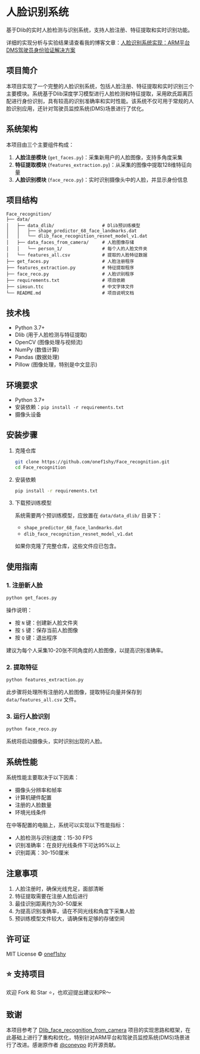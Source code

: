 # 人脸识别系统

基于Dlib的实时人脸检测与识别系统，支持人脸注册、特征提取和实时识别功能。

详细的实现分析与实验结果请查看我的博客文章：[人脸识别系统实现：ARM平台DMS驾驶员身份验证解决方案](https://onef1shy.github.io/2024/09/10/face_recognition/)

## 项目简介

本项目实现了一个完整的人脸识别系统，包括人脸注册、特征提取和实时识别三个主要模块。系统基于Dlib深度学习模型进行人脸检测和特征提取，采用欧氏距离匹配进行身份识别，具有较高的识别准确率和实时性能。该系统不仅可用于常规的人脸识别应用，还针对驾驶员监控系统(DMS)场景进行了优化。

## 系统架构

本项目由三个主要组件构成：

1. **人脸注册模块** (`get_faces.py`)：采集新用户的人脸图像，支持多角度采集
2. **特征提取模块** (`features_extraction.py`)：从采集的图像中提取128维特征向量
3. **人脸识别模块** (`face_reco.py`)：实时识别摄像头中的人脸，并显示身份信息

## 项目结构

```
Face_recognition/
├── data/
│   ├── data_dlib/                  # Dlib预训练模型
│   │   ├── shape_predictor_68_face_landmarks.dat
│   │   └── dlib_face_recognition_resnet_model_v1.dat
│   ├── data_faces_from_camera/     # 人脸图像存储
│   │   └── person_1/               # 每个人的人脸文件夹
│   └── features_all.csv            # 提取的人脸特征数据
├── get_faces.py                    # 人脸注册程序
├── features_extraction.py          # 特征提取程序
├── face_reco.py                    # 人脸识别程序
├── requirements.txt                # 项目依赖
├── simsun.ttc                      # 中文字体文件
└── README.md                       # 项目说明文档
```

## 技术栈

- Python 3.7+
- Dlib (用于人脸检测与特征提取)
- OpenCV (图像处理与视频流)
- NumPy (数值计算)
- Pandas (数据处理)
- Pillow (图像处理，特别是中文显示)

## 环境要求

- Python 3.7+
- 安装依赖：`pip install -r requirements.txt`
- 摄像头设备

## 安装步骤

1. 克隆仓库
   ```bash
   git clone https://github.com/onef1shy/Face_recognition.git
   cd Face_recognition
   ```

2. 安装依赖
   ```bash
   pip install -r requirements.txt
   ```

3. 下载预训练模型
   
   系统需要两个预训练模型，应放置在 `data/data_dlib/` 目录下：
   - `shape_predictor_68_face_landmarks.dat`
   - `dlib_face_recognition_resnet_model_v1.dat`
   
   如果你克隆了完整仓库，这些文件应已包含。

## 使用指南

### 1. 注册新人脸

```bash
python get_faces.py
```

操作说明：
- 按 `N` 键：创建新人脸文件夹
- 按 `S` 键：保存当前人脸图像
- 按 `Q` 键：退出程序

建议为每个人采集10-20张不同角度的人脸图像，以提高识别准确率。

### 2. 提取特征

```bash
python features_extraction.py
```

此步骤将处理所有注册的人脸图像，提取特征向量并保存到 `data/features_all.csv` 文件。

### 3. 运行人脸识别

```bash
python face_reco.py
```

系统将启动摄像头，实时识别出现的人脸。

## 系统性能

系统性能主要取决于以下因素：
- 摄像头分辨率和帧率
- 计算机硬件配置
- 注册的人脸数量
- 环境光线条件

在中等配置的电脑上，系统可以实现以下性能指标：
- 人脸检测与识别速度：15-30 FPS
- 识别准确率：在良好光线条件下可达95%以上
- 识别距离：30-150厘米

## 注意事项

1. 人脸注册时，确保光线充足，面部清晰
2. 特征提取需要在注册人脸后进行
3. 最佳识别距离约为30-50厘米
4. 为提高识别准确率，请在不同光线和角度下采集人脸
5. 预训练模型文件较大，请确保有足够的存储空间

## 许可证

MIT License © [onef1shy](https://github.com/onef1shy)

## ⭐ 支持项目

欢迎 Fork 和 Star ⭐，也欢迎提出建议和PR～

## 致谢

本项目参考了 [Dlib_face_recognition_from_camera](https://github.com/coneypo/Dlib_face_recognition_from_camera) 项目的实现思路和框架，在此基础上进行了重构和优化，特别针对ARM平台和驾驶员监控系统(DMS)场景进行了改进。感谢原作者 [@coneypo](https://github.com/coneypo) 的开源贡献。 